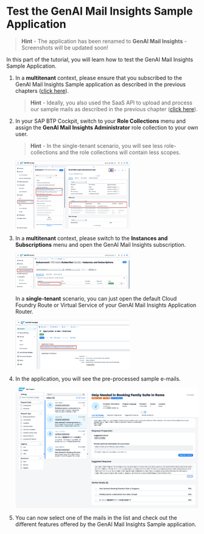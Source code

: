 # Test the GenAI Mail Insights Sample Application

> **Hint** - The application has been renamed to **GenAI Mail Insights** - Screenshots will be updated soon!

In this part of the tutorial, you will learn how to test the GenAI Mail Insights Sample Application.

1. In a **multitenant** context, please ensure that you subscribed to the GenAI Mail Insights Sample application as described in the previous chapters ([click here](./1-CreateSubscription.md)). 
   
   > **Hint** - Ideally, you also used the SaaS API to upload and process our sample mails as described in the previous chapter ([click here](./3-PushSampleMails.md)).

2. In your SAP BTP Cockpit, switch to your **Role Collections** menu and assign the **GenAI Mail Insights Administrator** role collection to your own user. 

   > **Hint** - In the single-tenant scenario, you will see less role-collections and the role collections will contain less scopes.  

   [<img src="./images/RC_AssignAdmin.png" width="300"/>](./images/RC_AssignAdmin.png?raw=true)

3. In a **multitenant** context, please switch to the **Instances and Subscriptions** menu and open the GenAI Mail Insights subscription. 
   
   [<img src="./images/PGExt_OpenSubs.png" width="300"/>](./images/PGExt_OpenSubs.png?raw=true)

   In a **single-tenant** scenario, you can just open the default Cloud Foundry Route or Virtual Service of your GenAI Mail Insights Application Router. 

   [<img src="./images/PGExt_OpenUrl.png" width="300"/>](./images/PGExt_OpenUrl.png?raw=true)

4. In the application, you will see the pre-processed sample e-mails. 

    [<img src="./images/TEST_AppResult.png" width="500"/>](./images/TEST_AppResult.png?raw=true)

5. You can now select one of the mails in the list and check out the different features offered by the GenAI Mail Insights Sample application.
